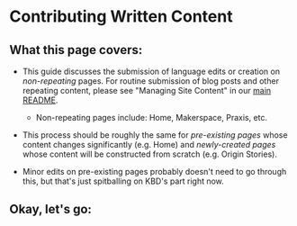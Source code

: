 # Contributing Written Content

## What this page covers:

* This guide discusses the submission of language edits or creation on *non-repeating* pages. For routine submission of blog posts and other repeating content, please see "Managing Site Content" in our [main README](../blob/master/README.md).
	* Non-repeating pages include: Home, Makerspace, Praxis, etc.

* This process should be roughly the same for *pre-existing pages* whose content changes significantly (e.g. Home) and *newly-created pages* whose content will be constructed from scratch (e.g. Origin Stories).

* Minor edits on pre-existing pages probably doesn't need to go through this, but that's just spitballing on KBD's part right now.


## Okay, let's go: